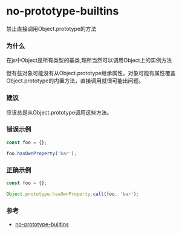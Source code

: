 # no-prototype-builtins

禁止直接调用Object.prototype的方法

### 为什么

在js中Object是所有类型的基类,理所当然可以调用Object上的实例方法

但有些对象可能没有从Object.prototype继承属性，对象可能有属性覆盖Object.prototype的内置方法，直接调用就很可能出问题。

### 建议

应该总是从Object.prototype调用这些方法。

### 错误示例

```js
const foo = {};

foo.hasOwnProperty('bar');
```

### 正确示例

```js
const foo = {};

Object.prototype.hasOwnProperty.call(foo, 'bar');
```

### 参考

- [no-prototype-builtins](https://eslint.org/docs/rules/no-prototype-builtins)
